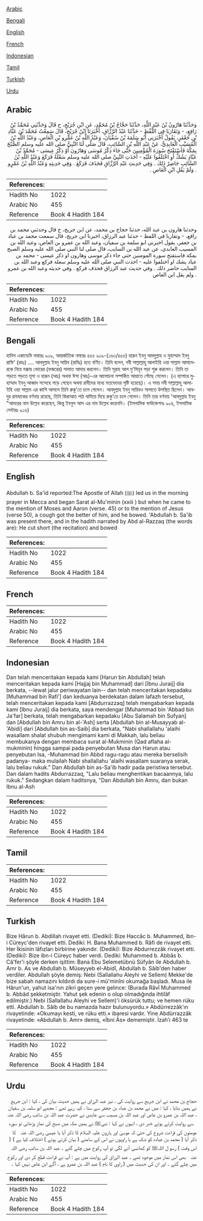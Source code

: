 [Arabic](#arabic)

[Bengali](#bengali)

[English](#english)

[French](#french)

[Indonesian](#indonesian)

[Tamil](#tamil)

[Turkish](#turkish)

[Urdu](#urdu)

## Arabic


<div dir="rtl" lang="ar" style={{fontSize:'larger',backgroundColor:'#f8f9fa',padding:20}}>
وَحَدَّثَنَا هَارُونُ بْنُ عَبْدِ اللَّهِ، حَدَّثَنَا حَجَّاجُ بْنُ مُحَمَّدٍ، عَنِ ابْنِ جُرَيْجٍ، ح قَالَ وَحَدَّثَنِي مُحَمَّدُ بْنُ رَافِعٍ، - وَتَقَارَبَا فِي اللَّفْظِ - حَدَّثَنَا عَبْدُ الرَّزَّاقِ، أَخْبَرَنَا ابْنُ جُرَيْجٍ، قَالَ سَمِعْتُ مُحَمَّدَ بْنَ عَبَّادِ بْنِ جَعْفَرٍ، يَقُولُ أَخْبَرَنِي أَبُو سَلَمَةَ بْنُ سُفْيَانَ، وَعَبْدُ اللَّهِ بْنُ عَمْرِو بْنِ الْعَاصِ، وَعَبْدُ اللَّهِ بْنُ الْمُسَيَّبِ الْعَابِدِيُّ، عَنْ عَبْدِ اللَّهِ بْنِ السَّائِبِ، قَالَ صَلَّى لَنَا النَّبِيُّ صلى الله عليه وسلم الصُّبْحَ بِمَكَّةَ فَاسْتَفْتَحَ سُورَةَ الْمُؤْمِنِينَ حَتَّى جَاءَ ذِكْرُ مُوسَى وَهَارُونَ أَوْ ذِكْرُ عِيسَى - مُحَمَّدُ بْنُ عَبَّادٍ يَشُكُّ أَوِ اخْتَلَفُوا عَلَيْهِ - أَخَذَتِ النَّبِيَّ صلى الله عليه وسلم سَعْلَةٌ فَرَكَعَ وَعَبْدُ اللَّهِ بْنُ السَّائِبِ حَاضِرٌ ذَلِكَ ‏.‏ وَفِي حَدِيثِ عَبْدِ الرَّزَّاقِ فَحَذَفَ فَرَكَعَ ‏.‏ وَفِي حَدِيثِهِ وَعَبْدُ اللَّهِ بْنُ عَمْرٍو ‏.‏ وَلَمْ يَقُلِ ابْنِ الْعَاصِ ‏.‏
</div>
<div style={{backgroundColor:'#f8f9fa',padding:20, marginBottom: 10}}><table> <thead> <tr> <th>References:</th> <th></th> </tr> </thead> <tbody><tr><td>Hadith No</td><td>1022</td></tr><tr><td>Arabic No</td><td>455</td></tr><tr><td>Reference</td><td>Book 4 Hadith 184</td></tr></tbody></table></div>


<div dir="rtl" lang="ar" style={{fontSize:'larger',backgroundColor:'#f8f9fa',padding:20}}>
وحدثنا هارون بن عبد الله، حدثنا حجاج بن محمد، عن ابن جريج، ح قال وحدثني محمد بن رافع، - وتقاربا في اللفظ - حدثنا عبد الرزاق، اخبرنا ابن جريج، قال سمعت محمد بن عباد بن جعفر، يقول اخبرني ابو سلمة بن سفيان، وعبد الله بن عمرو بن العاص، وعبد الله بن المسيب العابدي، عن عبد الله بن السايب، قال صلى لنا النبي صلى الله عليه وسلم الصبح بمكة فاستفتح سورة المومنين حتى جاء ذكر موسى وهارون او ذكر عيسى - محمد بن عباد يشك او اختلفوا عليه - اخذت النبي صلى الله عليه وسلم سعلة فركع وعبد الله بن السايب حاضر ذلك . وفي حديث عبد الرزاق فحذف فركع . وفي حديثه وعبد الله بن عمرو . ولم يقل ابن العاص
</div>
<div style={{backgroundColor:'#f8f9fa',padding:20, marginBottom: 10}}><table> <thead> <tr> <th>References:</th> <th></th> </tr> </thead> <tbody><tr><td>Hadith No</td><td>1022</td></tr><tr><td>Arabic No</td><td>455</td></tr><tr><td>Reference</td><td>Book 4 Hadith 184</td></tr></tbody></table></div>

## Bengali


<div dir="ltr" lang="bn" style={{fontSize:'larger',backgroundColor:'#f8f9fa',padding:20}}>
হাদিস একাডেমি নাম্বারঃ ৯০৯, আন্তর্জাতিক নাম্বারঃ ৪৫৫ ৯০৯-(১৬৩/৪৫৫) হারূন ইবনু আবদুল্লাহ ও মুহাম্মাদ ইবনু রাফি' (রহঃ) .... আবদুল্লাহ ইবনু সায়িব (রাযিঃ) হতে বর্ণিত। তিনি বলেন, নবী সাল্লাল্লাহু আলাইহি ওয়া সাল্লাম আমাদেরকে নিয়ে মক্কায় ভোরের (ফজরের) সালাত আদায় করলেন। তিনি সূরাহ আল মু'মিনূন পড়া শুরু করলেন। তিনি তা পড়তে পড়তে মূসা ও হারূন (আঃ) অথবা ঈসা (আঃ)-এর আলোচনা সম্পর্কিত আয়াতে পৌছে গেলেন। (এ ব্যাপারে মুহাম্মাদ ইবনু আব্বাদ সন্দেহে পড়ে গেছেন অথবা রাবীদের মধ্যে মতভেদের সৃষ্টি হয়েছে)। এ সময় নবী সাল্লাল্লাহু আলাইহি ওয়া সাল্লাম এর কাশি আসলে তিনি রুকূ’তে চলে গেলেন। আবদুল্লাহ ইবনু সায়িবও সালাতে উপস্থিত ছিলেন। আবদুর রাযযাকের বর্ণনায় রয়েছে, তিনি কিরাআত পাঠ থামিয়ে দিয়ে রুকু’তে চলে গেলেন। তিনি তার বর্ণনায় 'আবদুল্লাহ ইবনু "আমরের নাম উল্লেখ করেছেন, কিন্তু ইবনুল আস এর নাম উল্লেখ করেননি। (ইসলামিক ফাউন্ডেশনঃ ৯০৪, ইসলামিক সেন্টারঃ ৯১৬)
</div>
<div style={{backgroundColor:'#f8f9fa',padding:20, marginBottom: 10}}><table> <thead> <tr> <th>References:</th> <th></th> </tr> </thead> <tbody><tr><td>Hadith No</td><td>1022</td></tr><tr><td>Arabic No</td><td>455</td></tr><tr><td>Reference</td><td>Book 4 Hadith 184</td></tr></tbody></table></div>

## English


<div dir="ltr" lang="en" style={{fontSize:'larger',backgroundColor:'#f8f9fa',padding:20}}>
Abdullah b. Sa'id reported:The Apostle of Allah (ﷺ) led us in the morning prayer in Mecca and began Sarat al-Mu'minin (xxiii ) but when he came to the mention of Moses and Aaron (verse. 45) or to the mention of Jesus (verse 50), a cough got the better of him, and he bowed. 'Abdullah b. Sa'ib was present there, and in the hadith narrated by Abd al-Razzaq (the words are): He cut short (the recitation) and bowed
</div>
<div style={{backgroundColor:'#f8f9fa',padding:20, marginBottom: 10}}><table> <thead> <tr> <th>References:</th> <th></th> </tr> </thead> <tbody><tr><td>Hadith No</td><td>1022</td></tr><tr><td>Arabic No</td><td>455</td></tr><tr><td>Reference</td><td>Book 4 Hadith 184</td></tr></tbody></table></div>

## French


<div dir="ltr" lang="fr" style={{fontSize:'larger',backgroundColor:'#f8f9fa',padding:20}}>

</div>
<div style={{backgroundColor:'#f8f9fa',padding:20, marginBottom: 10}}><table> <thead> <tr> <th>References:</th> <th></th> </tr> </thead> <tbody><tr><td>Hadith No</td><td>1022</td></tr><tr><td>Arabic No</td><td>455</td></tr><tr><td>Reference</td><td>Book 4 Hadith 184</td></tr></tbody></table></div>

## Indonesian


<div dir="ltr" lang="id" style={{fontSize:'larger',backgroundColor:'#f8f9fa',padding:20}}>
Dan telah menceritakan kepada kami [Harun bin Abdullah] telah menceritakan kepada kami [Hajjaj bin Muhammad] dari [Ibnu Juraij] dia berkata, --lewat jalur periwayatan lain-- dan telah menceritakan kepadaku [Muhammad bin Rafi'] dan keduanya berdekatan dalam lafazh tersebut, telah menceritakan kepada kami [Abdurrazzaq] telah mengabarkan kepada kami [Ibnu Juraij] dia berkata, saya mendengar [Muhammad bin 'Abbad bin Ja'far] berkata, telah mengabarkan kepadaku [Abu Salamah bin Sufyan] dan [Abdullah bin Amru bin al-'Ash] serta [Abdullah bin al-Musayyab al-'Abidi] dari [Abdullah bin as-Saib] dia berkata, "Nabi shallallahu 'alaihi wasallam shalat shubuh mengimami kami di Makkah, lalu beliau membukanya dengan membaca surat al-Mukminin (Qad aflaha al-mukminin) hingga sampai pada penyebutan Musa dan Harun atau penyebutan Isa, -Muhammad bin Abbd ragu-ragu atau mereka berselisih padanya- maka mulailah Nabi shallallahu 'alaihi wasallam suaranya serak, lalu beliau rukuk." Dan Abdullah bin as-Sa'ib hadir pada peristiwa tersebut. Dan dalam hadits Abdurrazzaq, "Lalu beliau menghentikan bacaannya, lalu rukuk." Sedangkan dalam haditsnya, "Dan Abdullah bin Amru, dan bukan Ibnu al-Ash
</div>
<div style={{backgroundColor:'#f8f9fa',padding:20, marginBottom: 10}}><table> <thead> <tr> <th>References:</th> <th></th> </tr> </thead> <tbody><tr><td>Hadith No</td><td>1022</td></tr><tr><td>Arabic No</td><td>455</td></tr><tr><td>Reference</td><td>Book 4 Hadith 184</td></tr></tbody></table></div>

## Tamil


<div dir="ltr" lang="ta" style={{fontSize:'larger',backgroundColor:'#f8f9fa',padding:20}}>

</div>
<div style={{backgroundColor:'#f8f9fa',padding:20, marginBottom: 10}}><table> <thead> <tr> <th>References:</th> <th></th> </tr> </thead> <tbody><tr><td>Hadith No</td><td>1022</td></tr><tr><td>Arabic No</td><td>455</td></tr><tr><td>Reference</td><td>Book 4 Hadith 184</td></tr></tbody></table></div>

## Turkish


<div dir="ltr" lang="tr" style={{fontSize:'larger',backgroundColor:'#f8f9fa',padding:20}}>
Bize Hârun b. Abdillah rivayet etti. (Dediki): Bize Haccâc b. Muhammed, ibn-i Cüreyc'den rivayet etti. Dediki: H. Bana Muhammed b. Râfi de rivayet etti. Her İkisinin lâfızları birbirine yakındır. (Dediki): Bize Abdurrezzâk rivayet etti. (Dediki): Bize ibn-i Cüreyc haber verdi. Dediki: Muhammed b. Abbâs b. Câ'fer'i şöyle derken işittim: Bana Ebu Selemetübnü Süfyân ile Abdullah b. Amr b. As ve Abdullah b. Müseyyeb el-Abidî, Abdullah b. Sâib'den haber verdiler. Abdullah şöyle demiş: Nebi (Sallallahu Aleyhi ve Sellem) Mekke'de bize sabah namazını kıldırdı da sure-i mü'minîni okumağa başladı. Musa ile Hârun'un, yahut isa'nın zikri geçen yere gelince: (Burada Râvî Muhammed b. Abbâd şekketmiştir. Yahut şek edenin o olup olmadığında ihtilâf edilmiştir.) Nebi (Sallallahu Aleyhi ve Sellem)'i öksürük tuttu; ve hemen rüku etti. Abdullah b. Sâib de bu namazda hazır bulunuyordu.» Abdürrezzâk'ın rivayetinde: «Okumayı kesti, ve rüku etti.» ibaresi vardır. Yine Abdürrazzâk rivayetinde: «Abdullah b. Amr» demiş, «İbni Âs» dememiştir. İzah’ı 463 te
</div>
<div style={{backgroundColor:'#f8f9fa',padding:20, marginBottom: 10}}><table> <thead> <tr> <th>References:</th> <th></th> </tr> </thead> <tbody><tr><td>Hadith No</td><td>1022</td></tr><tr><td>Arabic No</td><td>455</td></tr><tr><td>Reference</td><td>Book 4 Hadith 184</td></tr></tbody></table></div>

## Urdu


<div dir="rtl" lang="ur" style={{fontSize:'larger',backgroundColor:'#f8f9fa',padding:20}}>
حجاج بن محمد نے ابن جریج سے روایت کی ، نیز عبد الرزاق نے ہمیں حدیث بیان کی ، کہا : ابن جریج نے ہمیں بتایا ، کہا : میں نے محمد بن عباد بن جعفر سے سنا ، کہہ رہے تھے : مجھے ابو سلمہ بن سفیان ، عبد اللہ بن عمرو بن عاص اور عبد اللہ بن مسیب سے عابدی نے حضرت عبد اللہ بن سائب ‌رضی ‌اللہ ‌عنہ ‌ ‌ سے روایت کرتے ہوئے خبر دی ، انہوں نے کہا : نبیﷺ نے ہمیں مکہ میں صبح کی نماز پڑھائی تو سورہ مومنون کی قراءت شروع کی حتیٰ کہ موسیٰ اور ہارون علیہ السلام کا ذکر آیا یا عیسیٰ ‌رضی ‌اللہ ‌عنہ ‌ ‌ کا ذکر آیا ( محمد بن عبادہ کو شک ہے یا راویوں نے اس کے سامنے ( بیان کرتے ہوئے ) اختلاف کیا ہے ) ( اس وقت ) رسو ل اللہﷺ کو کھانسی آنے لگی تو آپ رکوع میں چلے گئے ۔ عبد اللہ بن سائب ‌رضی ‌اللہ ‌عنہ ‌ ‌ بھی اس نماز میں موجود تھے ۔ عبد الرزاق کی روایت میں ہے : آپ نے قراءت قطع کر دی اور رکوع میں چلے گئے ۔ اور ان کی حدیث میں ( راوی کا نام ) عبد اللہ بن عمرو ہے ، آگے ابن عاص نہیں کہا ۔
</div>
<div style={{backgroundColor:'#f8f9fa',padding:20, marginBottom: 10}}><table> <thead> <tr> <th>References:</th> <th></th> </tr> </thead> <tbody><tr><td>Hadith No</td><td>1022</td></tr><tr><td>Arabic No</td><td>455</td></tr><tr><td>Reference</td><td>Book 4 Hadith 184</td></tr></tbody></table></div>